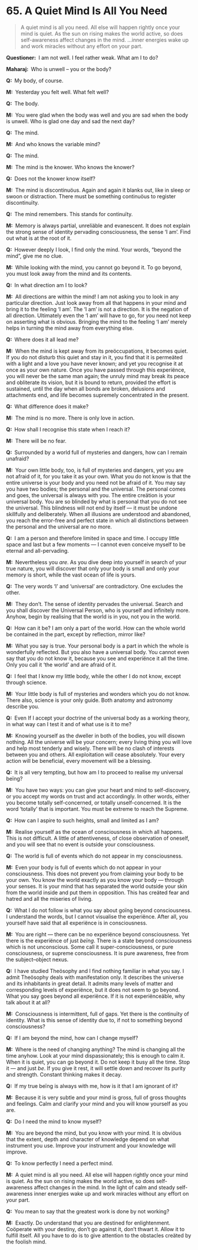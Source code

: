 # 65. A Quiet Mind Is All You Need

>A quiet mind is all you need. All else will happen rightly once your mind is quiet. As the sun on rising makes the world active, so does self-awareness affect changes in the mind. …inner energies wake up and work miracles without any effort on your part.

**Questioner:**&ensp;I am not well. I feel rather weak. What am I to do?

**Maharaj:**&ensp;Who is unwell – you or the body?

**Q:**&ensp;My body, of course.

**M:**&ensp;Yesterday you felt well. What felt well?

**Q:**&ensp;The body.

**M:**&ensp;You were glad when the body was well and you are sad when the body is unwell. Who is glad one day and sad the next day?

**Q:**&ensp;The mind.

**M:**&ensp;And who knows the variable mind?

**Q:**&ensp;The mind.

**M:**&ensp;The mind is the knower. Who knows the knower?

**Q:**&ensp;Does not the knower know itself?

**M:**&ensp;The mind is discontinuöus. Again and again it blanks out, like in sleep or swoon or distraction. There must be something continuöus to register discontinuïty.

**Q:**&ensp;The mind remembers. This stands for continuïty.

**M:**&ensp;Memory is always partial, unreliäble and evanescent. It does not explain the strong sense of identity pervading consciousness, the sense ‘I am’. Find out what is at the root of it.

**Q:**&ensp;However deeply I look, I find only the mind. Your words, “beyond the mind”, give me no clue.

**M:**&ensp;While looking with the mind, you cannot go beyond it. To go beyond, you must look away from the mind and its contents.

**Q:**&ensp;In what direction am I to look?

**M:**&ensp;All directions are within the mind! I am not asking you to look in any particular direction. Just look away from all that happens in your mind and bring it to the feeling ‘I am’. The ‘I am’ is not a direction. It is the negation of all direction. Ultimately even the ‘I am’ will have to go, for you need not keep on asserting what is obvious. Bringing the mind to the feeling ‘I am’ merely helps in turning the mind away from everything else.

**Q:**&ensp;Where does it all lead me?

**M:**&ensp;When the mind is kept away from its preöccupations, it becomes quiet. If you do not disturb this quiet and stay in it, you find that it is permeäted with a light and a love you have never known; and yet you recognise it at once as your own nature. Once you have passed through this experiënce, you will never be the same man again; the unruly mind may break its peace and obliterate its vision, but it is bound to return, provided the effort is sustained, until the day when all bonds are broken, delusions and attachments end, and life becomes supremely concentrated in the present.

**Q:**&ensp;What difference does it make?

**M:**&ensp;The mind is no more. There is only love in action.

**Q:**&ensp;How shall I recognise this state when I reach it?

**M:**&ensp;There will be no fear.

**Q:**&ensp;Surrounded by a world full of mysteries and dangers, how can I remain unafraid?

**M:**&ensp;Your own little body, too, is full of mysteries and dangers, yet you are not afraid of it, for you take it as your own. What you do not know is that the entire universe is your body and you need not be afraid of it. You may say you have two bodies; the personal and the universal. The personal comes and goes, the universal is always with you. The entire creätion is your universal body. You are so blinded by what is personal that you do not see the universal. This blindness will not end by itself — it must be undone skillfully and deliberately. When all illusions are understood and abandoned, you reach the error-free and perfect state in which all distinctions between the personal and the universal are no more.

**Q:**&ensp;I am a person and therefore limited in space and time. I occupy little space and last but a few moments — I cannot even conceive myself to be eternal and all-pervading.

**M:**&ensp;Nevertheless you *are*. As you dive deep into yourself in search of your true nature, you will discover that only your body is small and only your memory is short, while the vast ocean of life is yours.

**Q:**&ensp;The very words ‘I’ and ‘universal’ are contradictory. One excludes the other.

**M:**&ensp;They don’t. The sense of identity pervades the universal. Search and you shall discover the Universal Person, who is yourself and infinitely more. Anyhow, begin by realising that the world is in you, not you in the world.

**Q:**&ensp;How can it be? I am only a part of the world. How can the whole world be contained in the part, except by reflection, mirror like?

**M:**&ensp;What you say is true. Your personal body is a part in which the whole is wonderfully reflected. But you also have a universal body. You cannot even say that you do not know it, because you see and experiënce it all the time. Only you call it ‘the world’ and are afraid of it.

**Q:**&ensp;I feel that I know my little body, while the other I do not know, except through science.

**M:**&ensp;Your little body is full of mysteries and wonders which you do not know. There also, science is your only guide. Both anatomy and astronomy describe you.

**Q:**&ensp;Even If I accept your doctrine of the universal body as a working theory, in what way can I test it and of what use is it to me?

**M:**&ensp;Knowing yourself as the dweller in both of the bodies, you will disown nothing. All the universe will be your concern; every living thing you will love and help most tenderly and wisely. There will be no clash of interests between you and others. All exploitation will cease absolutely. Your every action will be beneficial, every movement will be a blessing.

**Q:**&ensp;It is all very tempting, but how am I to proceed to realise my universal beïng?

**M:**&ensp;You have two ways: you can give your heart and mind to self-discovery, or you accept my words on trust and act accordingly. In other words, either you become totally self-concerned, or totally unself-concerned. It is the word ‘totally’ that is important. You must be extreme to reach the Supreme.

**Q:**&ensp;How can I aspire to such heights, small and limited as I am?

**M:**&ensp;Realise yourself as the ocean of consciousness in which all happens. This is not difficult. A little of attentiveness, of close observation of oneself, and you will see that no event is outside your consciousness.

**Q:**&ensp;The world is full of events which do not appear in my consciousness.

**M:**&ensp;Even your body is full of events which do not appear in your consciousness. This does not prevent you from claiming your body to be your own. You know the world exactly as you know your body — through your senses. It is your mind that has separated the world outside your skin from the world inside and put them in opposition. This has creäted fear and hatred and all the miseries of living.

**Q:**&ensp;What I do not follow is what you say about goïng beyond consciousness. I understand the words, but I cannot visualise the experiënce. After all, you yourself have said that all experiënce is in consciousness.

**M:**&ensp;You are right — there can be no experiënce beyond consciousness. Yet there is the experiënce of just *beïng*. There is a state beyond consciousness which is not unconscious. Some call it super-consciousness, or pure consciousness, or supreme consciousness. It is pure awareness, free from the subject–object nexus.

**Q:**&ensp;I have studied Theösophy and I find nothing familiar in what you say. I admit Theösophy deals with manifestation only. It describes the universe and its inhabitants in great detail. It admits many levels of matter and corresponding levels of experiënce, but it does not seem to go beyond. What you say goes beyond all experiënce. If it is not experiënceäble, why talk about it at all?

**M:**&ensp;Consciousness is intermittent, full of gaps. Yet there is the continuïty of identity. What is this sense of identity due to, if not to something beyond consciousness?

**Q:**&ensp;If I am beyond the mind, how can I change myself?

**M:**&ensp;Where is the need of changing anything? The mind is changing all the time anyhow. Look at your mind dispassionately; this is enough to calm it. When it is quiet, you can go beyond it. Do not keep it busy all the time. Stop it — and just *be*. If you give it rest, it will settle down and recover its purity and strength. Constant thinking makes it decay.

**Q:**&ensp;If my true beïng is always with me, how is it that I am ignorant of it?

**M:**&ensp;Because it is very subtle and your mind is gross, full of gross thoughts and feelings. Calm and clarify your mind and you will know yourself as you are.

**Q:**&ensp;Do I need the mind to know myself?

**M:**&ensp;You are beyond the mind, but you know with your mind. It is obviöus that the extent, depth and character of knowledge depend on what instrument you use. Improve your instrument and your knowledge will improve.

**Q:**&ensp;To know perfectly I need a perfect mind.

**M:**&ensp;A quiet mind is all you need. All else will happen rightly once your mind is quiet. As the sun on rising makes the world active, so does self-awareness affect changes in the mind. In the light of calm and steady self-awareness inner energies wake up and work miracles without any effort on your part.

**Q:**&ensp;You mean to say that the greatest work is done by not working?

**M:**&ensp;Exactly. Do understand that you are destined for enlightenment. Coöperate with your destiny, don’t go against it, don’t thwart it. Allow it to fulfill itself. All you have to do is to give attention to the obstacles creäted by the foolish mind.